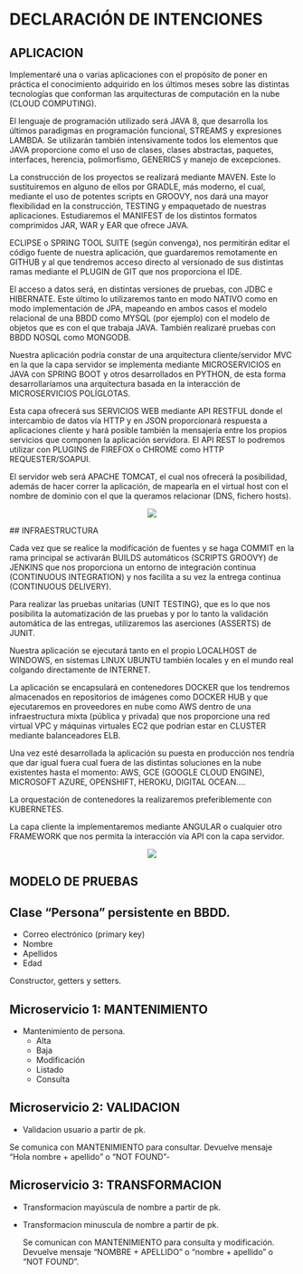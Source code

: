 
DECLARACIÓN DE INTENCIONES
==========================

## APLICACION
Implementaré una o varias aplicaciones con el propósito de poner en práctica el conocimiento adquirido en los últimos meses sobre las distintas tecnologías que conforman las arquitecturas de computación en la nube (CLOUD COMPUTING).

El lenguaje de programación utilizado será JAVA 8, que desarrolla los últimos paradigmas en programación funcional, STREAMS y expresiones LAMBDA. Se utilizarán también intensivamente todos los elementos que JAVA proporcione como el uso de clases, clases abstractas, paquetes, interfaces, herencia, polimorfismo, GENERICS y manejo de excepciones.

La construcción de los proyectos se realizará mediante MAVEN. Este lo sustituiremos en alguno de ellos por GRADLE, más moderno, el cual, mediante el uso de potentes scripts en GROOVY, nos dará una mayor flexibilidad en la construcción, TESTING y empaquetado de nuestras aplicaciones. Estudiaremos  el MANIFEST de los distintos formatos comprimidos JAR, WAR y EAR que ofrece JAVA.

ECLIPSE o SPRING TOOL SUITE (según convenga), nos permitirán editar el código fuente de nuestra aplicación, que guardaremos remotamente en GITHUB y al que tendremos acceso directo al versionado de sus distintas ramas mediante el PLUGIN de GIT que nos proporciona el IDE.

El acceso a datos será, en distintas versiones de pruebas, con JDBC e HIBERNATE. Este último lo utilizaremos tanto en modo NATIVO como en modo implementación de JPA, mapeando en ambos casos el modelo relacional de una BBDD como MYSQL (por ejemplo) con el modelo de objetos que es con el que trabaja JAVA. También realizaré pruebas con BBDD NOSQL como MONGODB.

Nuestra aplicación podría constar de una arquitectura cliente/servidor MVC en la que la capa servidor se implementa mediante MICROSERVICIOS en JAVA con SPRING BOOT y otros desarrollados en PYTHON, de esta forma desarrollaríamos una arquitectura basada en la interacción de MICROSERVICIOS POLÍGLOTAS.

Esta capa ofrecerá sus SERVICIOS WEB mediante API RESTFUL donde el intercambio de datos vía HTTP y en JSON proporcionará respuesta a aplicaciones cliente y hará posible también la mensajería entre los propios servicios que componen la aplicación servidora. El API REST lo podremos utilizar con PLUGINS de FIREFOX o CHROME como HTTP REQUESTER/SOAPUI.

El servidor web será APACHE TOMCAT, el cual nos ofrecerá la posibilidad, además de hacer correr la aplicación, de mapearla en el virtual host  con el nombre de dominio con el que la queramos relacionar (DNS, fichero hosts).
<p align="center">
<img src="https://user-images.githubusercontent.com/13355927/31693920-8594c834-b3a1-11e7-9c2f-11a3a6d404ed.png"></img>
</p>
## INFRAESTRUCTURA

Cada vez que se realice la modificación de fuentes y se haga COMMIT en la rama principal se activarán BUILDS automáticos (SCRIPTS GROOVY) de  JENKINS que nos proporciona un entorno de integración continua (CONTINUOUS INTEGRATION) y nos facilita a su vez la entrega continua (CONTINUOUS DELIVERY).

Para realizar las pruebas unitarias (UNIT TESTING), que es lo que nos posibilita la automatización de las pruebas y por lo tanto la validación automática de las entregas, utilizaremos las aserciones (ASSERTS) de JUNIT.

Nuestra aplicación se ejecutará tanto en el propio LOCALHOST de WINDOWS, en sistemas LINUX UBUNTU también locales y en el mundo real colgando directamente de INTERNET.

La aplicación se encapsulará en contenedores DOCKER que los tendremos almacenados en repositorios de imágenes como DOCKER HUB y que ejecutaremos en proveedores en nube como AWS dentro de una infraestructura mixta (pública y privada) que nos proporcione una red virtual VPC y máquinas virtuales EC2 que podrían estar en CLUSTER mediante balanceadores ELB.

Una vez esté desarrollada la aplicación su puesta en producción nos tendría que dar igual fuera cual fuera de las distintas soluciones en la nube existentes hasta el momento: AWS, GCE (GOOGLE CLOUD ENGINE), MICROSOFT AZURE, OPENSHIFT, HEROKU, DIGITAL OCEAN….

La orquestación de contenedores la realizaremos preferiblemente con KUBERNETES. 

La capa cliente la implementaremos mediante ANGULAR o cualquier otro FRAMEWORK que nos permita la interacción vía API con la capa servidor.
<p align="center">
<img src="https://user-images.githubusercontent.com/13355927/31693962-b64bc9dc-b3a1-11e7-8476-e587eb273fe2.png"></img>
</p>

MODELO DE PRUEBAS
-----------------

## Clase “Persona”  persistente en BBDD.

* Correo electrónico  (primary key)
* Nombre
* Apellidos
* Edad

Constructor, getters y setters.

## Microservicio 1: MANTENIMIENTO

* Mantenimiento de persona.
    * Alta
    * Baja
    * Modificación
    * Listado
    * Consulta

## Microservicio 2: VALIDACION

* Validacion usuario a partir de pk. 

Se comunica con MANTENIMIENTO para consultar.
Devuelve mensaje “Hola nombre + apellido” o “NOT FOUND”-

## Microservicio 3: TRANSFORMACION 

* Transformacion mayúscula de nombre a partir de pk.
* Transformacion minuscula de nombre a partir de pk.
  
  Se comunican con MANTENIMIENTO para consulta y modificación.
  Devuelve mensaje  “NOMBRE + APELLIDO”  o  “nombre + apellido” o  “NOT FOUND”.
